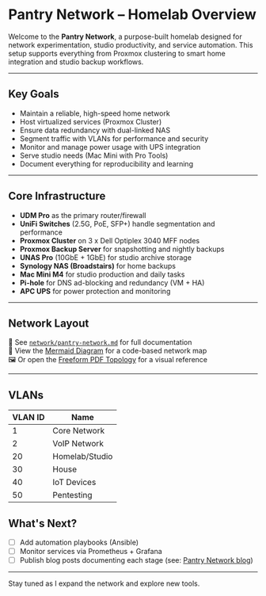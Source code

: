 # Pantry Network – Homelab Overview

Welcome to the **Pantry Network**, a purpose-built homelab designed for network experimentation, studio productivity, and service automation. This setup supports everything from Proxmox clustering to smart home integration and studio backup workflows.

---

## Key Goals
- Maintain a reliable, high-speed home network
- Host virtualized services (Proxmox Cluster)
- Ensure data redundancy with dual-linked NAS
- Segment traffic with VLANs for performance and security
- Monitor and manage power usage with UPS integration
- Serve studio needs (Mac Mini with Pro Tools)
- Document everything for reproducibility and learning

---

## Core Infrastructure

- **UDM Pro** as the primary router/firewall
- **UniFi Switches** (2.5G, PoE, SFP+) handle segmentation and performance
- **Proxmox Cluster** on 3 x Dell Optiplex 3040 MFF nodes
- **Proxmox Backup Server** for snapshotting and nightly backups
- **UNAS Pro** (10GbE + 1GbE) for studio archive storage
- **Synology NAS (Broadstairs)** for home backups
- **Mac Mini M4** for studio production and daily tasks
- **Pi-hole** for DNS ad-blocking and redundancy (VM + HA)
- **APC UPS** for power protection and monitoring

---

## Network Layout

📂 See [`network/pantry-network.md`](./pantry-network.md) for full documentation  
📜 View the [Mermaid Diagram](./topology.md) for a code-based network map  
🖼️ Or open the [Freeform PDF Topology](./topology.pdf) for a visual reference

---


## VLANs

| VLAN ID | Name             |
|---------|------------------|
| 1       | Core Network     |
| 2       | VoIP Network     |
| 20      | Homelab/Studio   |
| 30      | House            |
| 40      | IoT Devices      |
| 50      | Pentesting       |


## What's Next?

- [ ] Add automation playbooks (Ansible)
- [ ] Monitor services via Prometheus + Grafana
- [ ] Publish blog posts documenting each stage (see: [Pantry Network blog](pantrynetwork.io))

---

Stay tuned as I expand the network and explore new tools.

